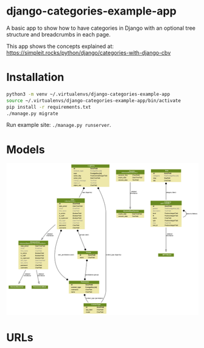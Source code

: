 # django-categories-example-app
A basic app to show how to have categories in Django with an optional
tree structure and breadcrumbs in each page.

This app shows the concepts explained at: https://simpleit.rocks/python/django/categories-with-django-cbv

# Installation

~~~ bash
python3 -m venv ~/.virtualenvs/django-categories-example-app
source ~/.virtualenvs/django-categories-example-app/bin/activate
pip install -r requirements.txt
./manage.py migrate
~~~

Run example site: `./manage.py runserver`.

# Models

![models](models.png "models UML")

# URLs

